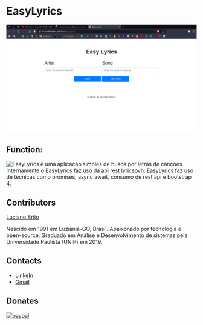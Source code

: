 # EasyLyrics

![](./assets/EasyLyrics.png)


## Function:

![EasyLyrics](https://lucianobritodev.github.io/EasyLyrics/) é uma aplicação simples de busca por letras de canções. Internamente o EasyLyrics faz uso da api rest [lyricsovh](https://lyricsovh.docs.apiary.io/).
EasyLyrics faz uso de tecnicas como promises, async await, consumo de rest api e bootstrap 4.


## Contributors

[Luciano Brito](https://github.com/LucianoAparecidoBritoGuedes/)

Nascido em 1991 em Luziânia-GO, Brasil. Apaixonado por tecnologia e open-source. Graduado em Análise e Desenvolvimento de sistemas pela Universidade Paulista (UNIP) em 2019.


## Contacts

- [LinkeIn](https://www.linkedin.com/in/luciano-brito-76379374/)
- [Gmail](lucianobrito.dev@gmail.com)


## Donates

[![paypal](https://www.paypalobjects.com/en_US/i/btn/btn_donateCC_LG.gif)](https://www.paypal.com/cgi-bin/webscr?cmd=_s-xclic&hosted_button_id=RXA28WZH3XF4E)
